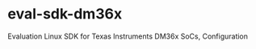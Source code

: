 eval-sdk-dm36x
==============

Evaluation Linux SDK for Texas Instruments DM36x SoCs, Configuration
